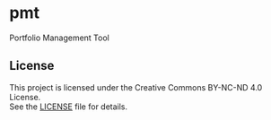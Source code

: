 # pmt
Portfolio Management Tool

## License

This project is licensed under the Creative Commons BY-NC-ND 4.0 License.  
See the [LICENSE](LICENSE) file for details.
